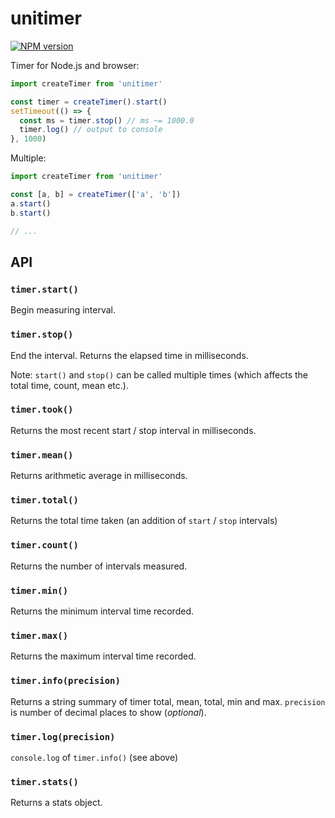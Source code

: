 # unitimer

<a href="https://npmjs.org/package/unitimer">
  <img
    src="https://img.shields.io/npm/v/unitimer.svg?style=flat-square"
    alt="NPM version" />
</a>

Timer for Node.js and browser:

```js
import createTimer from 'unitimer'

const timer = createTimer().start()
setTimeout(() => {
  const ms = timer.stop() // ms ~= 1000.0
  timer.log() // output to console
}, 1000)
```

Multiple:

```js
import createTimer from 'unitimer'

const [a, b] = createTimer(['a', 'b'])
a.start()
b.start()

// ...
```

## API

### `timer.start()`

Begin measuring interval.

### `timer.stop()`

End the interval. Returns the elapsed time in milliseconds.

Note: `start()` and `stop()` can be called multiple times (which affects the total time, count, mean etc.).

### `timer.took()`

Returns the most recent start / stop interval in milliseconds.

### `timer.mean()`

Returns arithmetic average in milliseconds.

### `timer.total()`

Returns the total time taken (an addition of `start` / `stop` intervals)

### `timer.count()`

Returns the number of intervals measured.

### `timer.min()`

Returns the minimum interval time recorded.

### `timer.max()`

Returns the maximum interval time recorded.

### `timer.info(precision)`

Returns a string summary of timer total, mean, total, min and max. `precision` is number of decimal places to show (_optional_).

### `timer.log(precision)`

`console.log` of `timer.info()` (see above)

### `timer.stats()`

Returns a stats object.
